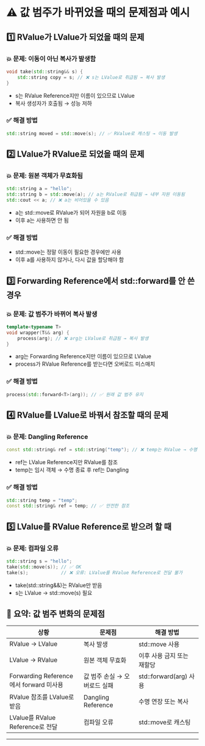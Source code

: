 # ⚠️ 값 범주가 바뀌었을 때의 문제점과 예시

## 1️⃣ RValue가 LValue가 되었을 때의 문제
### 💥 문제: 이동이 아닌 복사가 발생함

```cpp
void take(std::string&& s) {
    std::string copy = s; // ❌ s는 LValue로 취급됨 → 복사 발생
}
```


- s는 RValue Reference지만 이름이 있으므로 LValue
- 복사 생성자가 호출됨 → 성능 저하
### ✅ 해결 방법
```cpp
std::string moved = std::move(s); // ✅ RValue로 캐스팅 → 이동 발생
```


## 2️⃣ LValue가 RValue로 되었을 때의 문제
### 💥 문제: 원본 객체가 무효화됨
```cpp
std::string a = "hello";
std::string b = std::move(a); // a는 RValue로 취급됨 → 내부 자원 이동됨
std::cout << a; // ❌ a는 비어있을 수 있음
```

- a는 std::move로 RValue가 되어 자원을 b로 이동
- 이후 a는 사용하면 안 됨
### ✅ 해결 방법
- std::move는 정말 이동이 필요한 경우에만 사용
- 이후 a를 사용하지 않거나, 다시 값을 할당해야 함

## 3️⃣ Forwarding Reference에서 std::forward를 안 쓴 경우
### 💥 문제: 값 범주가 바뀌어 복사 발생
```cpp
template<typename T>
void wrapper(T&& arg) {
    process(arg); // ❌ arg는 LValue로 취급됨 → 복사 발생
}
```

- arg는 Forwarding Reference지만 이름이 있으므로 LValue
- process가 RValue Reference를 받는다면 오버로드 미스매치
### ✅ 해결 방법
```cpp
process(std::forward<T>(arg)); // ✅ 원래 값 범주 유지
```


## 4️⃣ RValue를 LValue로 바꿔서 참조할 때의 문제
### 💥 문제: Dangling Reference
```cpp
const std::string& ref = std::string("temp"); // ❌ temp는 RValue → 수명 짧음
```


- ref는 LValue Reference지만 RValue를 참조
- temp는 임시 객체 → 수명 종료 후 ref는 Dangling
### ✅ 해결 방법
```cpp
std::string temp = "temp";
const std::string& ref = temp; // ✅ 안전한 참조
```



## 5️⃣ LValue를 RValue Reference로 받으려 할 때
### 💥 문제: 컴파일 오류
```cpp
std::string s = "hello";
take(std::move(s)); // ✅ OK
take(s);            // ❌ 오류: LValue를 RValue Reference로 전달 불가
```

- take(std::string&&)는 RValue만 받음
- s는 LValue → std::move(s) 필요

## 🧾 요약: 값 범주 변화의 문제점
| 상황 | 문제점 | 해결 방법 |
|------|-------|---------| 
| RValue → LValue | 복사 발생 | std::move 사용 | 
| LValue → RValue | 원본 객체 무효화 | 이후 사용 금지 또는 재할당 | 
| Forwarding Reference에서 forward 미사용 | 값 범주 손실 → 오버로드 실패 | std::forward<T>(arg) 사용 | 
| RValue 참조를 LValue로 받음 | Dangling Reference | 수명 연장 또는 복사 | 
| LValue를 RValue Reference로 전달 | 컴파일 오류 | std::move로 캐스팅 | 

----



